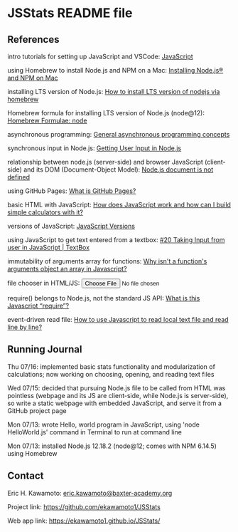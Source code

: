 # JSStats README file


## References

intro tutorials for setting up JavaScript and VSCode: [JavaScript](https://www.youtube.com/playlist?list=PLRAV69dS1uWTSu9cVg8jjXW8jndOYYJPP)

using Homebrew to install Node.js and NPM on a Mac: [Installing Node.js® and NPM on Mac](https://treehouse.github.io/installation-guides/mac/node-mac.html)

installing LTS version of Node.js: [How to install LTS version of nodejs via homebrew](https://stackoverflow.com/questions/40000509/how-to-install-lts-version-of-nodejs-via-homebrew)

Homebrew formula for installing LTS version of Node.js (node@12): [Homebrew Formulae: node](https://formulae.brew.sh/formula/node)

asynchronous programming: [General asynchronous programming concepts](https://developer.mozilla.org/en-US/docs/Learn/JavaScript/Asynchronous/Concepts)

synchronous input in Node.js: [Getting User Input in Node.js](https://www.codecademy.com/articles/getting-user-input-in-node-js)

relationship between node.js (server-side) and browser JavaScript (client-side) and its DOM (Document-Object Model): [Node.js document is not defined](https://stackoverflow.com/questions/32126003/node-js-document-is-not-defined)

using GitHub Pages: [What is GitHub Pages?](https://pages.github.com/)

basic HTML with JavaScript: [How does JavaScript work and how can I build simple calculators with it?](https://computer.howstuffworks.com/javascript.htm#:~:text=Inside%20a%20normal%20Web%20page,JavaScript%20in%20many%20different%20ways.)

versions of JavaScript: [JavaScript Versions](https://www.w3schools.com/js/js_versions.asp)

using JavaScript to get text entered from a textbox: [#20 Taking Input from user in JavaScript | TextBox](https://www.youtube.com/watch?v=lThuZY0-S_8)

immutability of arguments array for functions: [Why isn't a function's arguments object an array in Javascript?](https://stackoverflow.com/questions/3242485/why-isnt-a-functions-arguments-object-an-array-in-javascript)

file chooser in HTML/JS: [<input type="file">](https://developer.mozilla.org/en-US/docs/Web/HTML/Element/input/file)

require() belongs to Node.js, not the standard JS API: [What is this Javascript “require”?](https://stackoverflow.com/questions/9901082/what-is-this-javascript-require)

event-driven read file: [How to use Javascript to read local text file and read line by line?
](https://stackoverflow.com/questions/23331546/how-to-use-javascript-to-read-local-text-file-and-read-line-by-line)



## Running Journal

Thu 07/16: implemented basic stats functionality and modularization of calculations; now working on choosing, opening, and reading text files

Wed 07/15: decided that pursuing Node.js file to be called from HTML was pointless (webpage and its JS are client-side, while Node.js is server-side), so write a static webpage with embedded JavaScript, and serve it from a GitHub project page 

Mon 07/13: wrote Hello, world program in JavaScript, using 'node HelloWorld.js' command in Terminal to run at command line

Mon 07/13: installed Node.js 12.18.2 (node@12; comes with NPM 6.14.5) using Homebrew


## Contact

Eric H. Kawamoto: eric.kawamoto@baxter-academy.org

Project link: https://github.com/ekawamoto1/JSStats

Web app link: https://ekawamoto1.github.io/JSStats/



